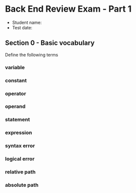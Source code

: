 Back End Review Exam - Part 1
=============================

* Student name:
* Test date:

Section 0 - Basic vocabulary
----------------------------

Define the following terms

### variable

### constant

### operator

### operand

### statement

### expression

### syntax error

### logical error

### relative path

### absolute path
